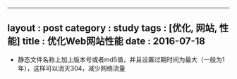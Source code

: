 
---
layout : post
category : study
tags : [优化, 网站, 性能]
title : 优化Web网站性能
date : 2016-07-18
---

-   静态文件名称上加上版本号或者md5值，并且设置过期时间为最大（一般为1年），这样可以消灭304，减少网络流量
